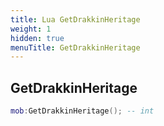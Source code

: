 ```yaml
---
title: Lua GetDrakkinHeritage
weight: 1
hidden: true
menuTitle: GetDrakkinHeritage
---
```

## GetDrakkinHeritage
```lua
mob:GetDrakkinHeritage(); -- int
```